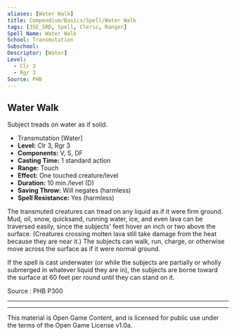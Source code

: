 ```yaml
---
aliases: [Water Walk]
title: Compendium/Basics/Spell/Water Walk
tags: [35E_SRD, Spell, Cleric, Ranger]
Spell Name: Water Walk
School: Transmutation
Subschool: 
Descriptor: [Water]
Level:
  - Clr 3
  - Rgr 3
Source: PHB
---
```



## Water Walk

Subject treads on water as if solid.

*   Transmutation [Water]
*   **Level:** Clr 3, Rgr 3
*   **Components:** V, S, DF
*   **Casting Time:** 1 standard action
*   **Range:** Touch
*   **Effect:** One touched creature/level
*   **Duration:** 10 min./level (D)
*   **Saving Throw:** Will negates (harmless)
*   **Spell Resistance:** Yes (harmless)

<p>The transmuted creatures can tread on any liquid as if it were firm ground. Mud, oil, snow, quicksand, running water, ice, and even lava can be traversed easily, since the subjects' feet hover an inch or two above the surface. (Creatures crossing molten lava still take damage from the heat because they are near it.) The subjects can walk, run, charge, or otherwise move across the surface as if it were normal ground.</p><p>If the spell is cast underwater (or while the subjects are partially or wholly submerged in whatever liquid they are in), the subjects are borne toward the surface at 60 feet per round until they can stand on it.</p>

Source : PHB P300

---

---

This material is Open Game Content, and is licensed for public use under
the terms of the Open Game License v1.0a.
